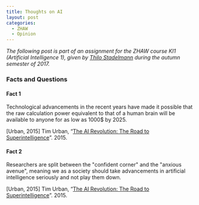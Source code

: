 ```yaml
---
title: Thoughts on AI
layout: post
categories:
  - ZHAW
  - Opinion
---
```


*The following post is part of an assignment for the ZHAW course KI1 (Artificial Intelligence 1), given by [Thilo Stadelmann](http://stdm.github.io) during the autumn semester of 2017.*

### Facts and Questions

#### Fact 1

Technological advancements in the recent years have made it possible that the raw calculation power equivalent to that of a human brain will be available to anyone for as low as 1000$ by 2025.

[Urban, 2015] Tim Urban, “[The AI Revolution: The Road to Superintelligence](https://waitbutwhy.com/2015/01/artificial-intelligence-revolution-1.html)”. 2015.

#### Fact 2

Researchers are split between the "confident corner" and the "anxious avenue", meaning we as a society should take advancements in artificial intelligence seriously and not play them down.

[Urban, 2015] Tim Urban, “[The AI Revolution: The Road to Superintelligence](https://waitbutwhy.com/2015/01/artificial-intelligence-revolution-1.html)”. 2015.

